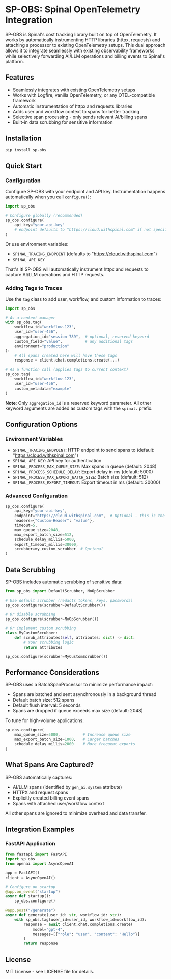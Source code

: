 # SP-OBS: Spinal OpenTelemetry Integration

SP-OBS is Spinal's cost tracking library built on top of OpenTelemetry. It works by automatically instrumenting HTTP libraries (httpx, requests) and attaching a processor to existing OpenTelemetry setups. This dual approach allows it to integrate seamlessly with existing observability frameworks while selectively forwarding AI/LLM operations and billing events to Spinal's platform.

## Features

- Seamlessly integrates with existing OpenTelemetry setups
- Works with Logfire, vanilla OpenTelemetry, or any OTEL-compatible framework
- Automatic instrumentation of httpx and requests libraries
- Adds user and workflow context to spans for better tracking
- Selective span processing - only sends relevant AI/billing spans
- Built-in data scrubbing for sensitive information

## Installation

```bash
pip install sp-obs
```

## Quick Start

### Configuration

Configure SP-OBS with your endpoint and API key. Instrumentation happens automatically when you call `configure()`:

```python
import sp_obs

# Configure globally (recommended)
sp_obs.configure(
    api_key="your-api-key"
    # endpoint defaults to "https://cloud.withspinal.com" if not specified
)
```

Or use environment variables:
- `SPINAL_TRACING_ENDPOINT` (defaults to "https://cloud.withspinal.com")
- `SPINAL_API_KEY`

That's it! SP-OBS will automatically instrument httpx and requests to capture AI/LLM operations and HTTP requests.

### Adding Tags to Traces

Use the `tag` class to add user, workflow, and custom information to traces:

```python
import sp_obs

# As a context manager
with sp_obs.tag(
    workflow_id="workflow-123",
    user_id="user-456",
    aggregation_id="session-789",  # optional, reserved keyword
    custom_field="value",          # any additional tags
    environment="production"
):
    # All spans created here will have these tags
    response = client.chat.completions.create(...)

# As a function call (applies tags to current context)
sp_obs.tag(
    workflow_id="workflow-123", 
    user_id="user-456",
    custom_metadata="example"
)
```

**Note**: Only `aggregation_id` is a reserved keyword parameter. All other keyword arguments are added as custom tags with the `spinal.` prefix.

## Configuration Options

### Environment Variables

- `SPINAL_TRACING_ENDPOINT`: HTTP endpoint to send spans to (default: "https://cloud.withspinal.com")
- `SPINAL_API_KEY`: API key for authentication
- `SPINAL_PROCESS_MAX_QUEUE_SIZE`: Max spans in queue (default: 2048)
- `SPINAL_PROCESS_SCHEDULE_DELAY`: Export delay in ms (default: 5000)
- `SPINAL_PROCESS_MAX_EXPORT_BATCH_SIZE`: Batch size (default: 512)
- `SPINAL_PROCESS_EXPORT_TIMEOUT`: Export timeout in ms (default: 30000)

### Advanced Configuration

```python
sp_obs.configure(
    api_key="your-api-key",
    endpoint="https://cloud.withspinal.com",  # Optional - this is the default
    headers={"Custom-Header": "value"},
    timeout=5,
    max_queue_size=2048,
    max_export_batch_size=512,
    schedule_delay_millis=5000,
    export_timeout_millis=30000,
    scrubber=my_custom_scrubber  # Optional
)
```

## Data Scrubbing

SP-OBS includes automatic scrubbing of sensitive data:

```python
from sp_obs import DefaultScrubber, NoOpScrubber

# Use default scrubber (redacts tokens, keys, passwords)
sp_obs.configure(scrubber=DefaultScrubber())

# Or disable scrubbing
sp_obs.configure(scrubber=NoOpScrubber())

# Or implement custom scrubbing
class MyCustomScrubber:
    def scrub_attributes(self, attributes: dict) -> dict:
        # Your scrubbing logic
        return attributes

sp_obs.configure(scrubber=MyCustomScrubber())
```

## Performance Considerations

SP-OBS uses a BatchSpanProcessor to minimize performance impact:

- Spans are batched and sent asynchronously in a background thread
- Default batch size: 512 spans
- Default flush interval: 5 seconds
- Spans are dropped if queue exceeds max size (default: 2048)

To tune for high-volume applications:

```python
sp_obs.configure(
    max_queue_size=5000,          # Increase queue size
    max_export_batch_size=1000,   # Larger batches
    schedule_delay_millis=2000    # More frequent exports
)
```

## What Spans Are Captured?

SP-OBS automatically captures:
- AI/LLM spans (identified by `gen_ai.system` attribute)
- HTTPX and request spans
- Explicitly created billing event spans
- Spans with attached user/workflow context

All other spans are ignored to minimize overhead and data transfer.

## Integration Examples

### FastAPI Application

```python
from fastapi import FastAPI
import sp_obs
from openai import AsyncOpenAI

app = FastAPI()
client = AsyncOpenAI()

# Configure on startup
@app.on_event("startup")
async def startup():
    sp_obs.configure()

@app.post("/generate")
async def generate(user_id: str, workflow_id: str):
    with sp_obs.tag(user_id=user_id, workflow_id=workflow_id):
        response = await client.chat.completions.create(
            model="gpt-4",
            messages=[{"role": "user", "content": "Hello"}]
        )
        return response
```

## License

MIT License - see LICENSE file for details.